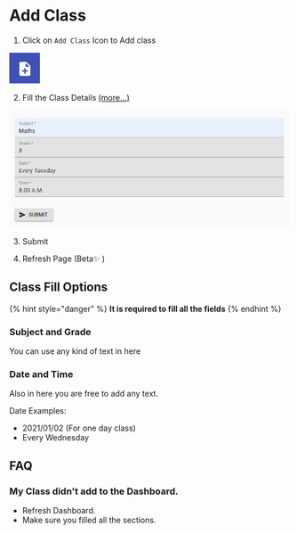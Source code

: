 # Add Class

1. Click on `Add Class` Icon to Add class

![Add Class Icon](../.gitbook/assets/image.png)

2. Fill the Class Details [\(more...\)](add-class.md#class-fill-options)

![](../.gitbook/assets/image%20%289%29.png)

3. Submit

4. Refresh Page \(Beta✨ \)

## Class Fill Options

{% hint style="danger" %}
**It is required  to fill all the fields**
{% endhint %}

### Subject and Grade

You can use any kind of text in here

### Date and Time

Also in here you are free to add any text. 

Date Examples:

* 2021/01/02 \(For one day class\)
* Every Wednesday

## FAQ

### My Class didn't add to the Dashboard.

* Refresh Dashboard.
* Make sure you filled all the sections.



